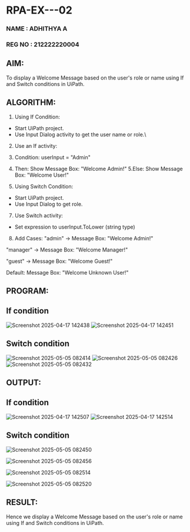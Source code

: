 # RPA-EX---02
### NAME : ADHITHYA A
### REG NO : 212222220004
## AIM:
  To display a Welcome Message based on the user's role or name using If and Switch conditions in UiPath.

## ALGORITHM:
1. Using If Condition:
* Start UiPath project.
* Use Input Dialog activity to get the user name or role.\
2. Use an If activity:
3. Condition: userInput = "Admin"
4. Then: Show Message Box: "Welcome Admin!"
5.Else: Show Message Box: "Welcome User!"

6. Using Switch Condition:
* Start UiPath project.
* Use Input Dialog to get role.
7. Use Switch activity:
* Set expression to userInput.ToLower (string type)
8. Add Cases:
"admin" → Message Box: "Welcome Admin!"

"manager" → Message Box: "Welcome Manager!"

"guest" → Message Box: "Welcome Guest!"

Default: Message Box: "Welcome Unknown User!"

## PROGRAM:
## If condition
![Screenshot 2025-04-17 142438](https://github.com/user-attachments/assets/c72cf614-0283-4c75-9126-d192a4b2603f)
![Screenshot 2025-04-17 142451](https://github.com/user-attachments/assets/2906fbf2-8625-4ada-a648-df3ff318c1d3)
## Switch condition
![Screenshot 2025-05-05 082414](https://github.com/user-attachments/assets/032747f8-4337-42c4-ac90-d1b8173a8264)
![Screenshot 2025-05-05 082426](https://github.com/user-attachments/assets/719c0494-0324-483c-a49f-3fa50bfe0c2b)
![Screenshot 2025-05-05 082432](https://github.com/user-attachments/assets/dd9d5a6a-ae1d-4a59-b2d5-2870949966f3)


## OUTPUT:
## If condition
![Screenshot 2025-04-17 142507](https://github.com/user-attachments/assets/c5248e8d-1a81-4d99-8841-848f99cf433d)
![Screenshot 2025-04-17 142514](https://github.com/user-attachments/assets/8a2add28-f908-4d4d-9666-7b1c00ff4854)

## Switch condition

![Screenshot 2025-05-05 082450](https://github.com/user-attachments/assets/44053fc2-f060-4a9b-be4a-f3ff5a830189)

![Screenshot 2025-05-05 082456](https://github.com/user-attachments/assets/5d06bead-3524-40b9-b63b-357c322fc3ae)

![Screenshot 2025-05-05 082514](https://github.com/user-attachments/assets/4aefc822-e48a-43a4-8319-b0521d1bde0c)

![Screenshot 2025-05-05 082520](https://github.com/user-attachments/assets/ce7cae86-5ed2-4e51-ae99-b7718f202fce)

## RESULT:
  Hence we display a Welcome Message based on the user's role or name using If and Switch conditions in UiPath.
